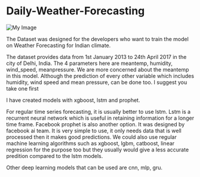 # Daily-Weather-Forecasting

![My Image](my-image.jpg)

The Dataset was designed for the developers who want to train the model on Weather Forecasting for Indian climate. 

The dataset provides data from 1st January 2013 to 24th April 2017 in the city of Delhi, India. The 4 parameters here are
meantemp, humidity, wind_speed, meanpressure. We are more concerned about the meantemp in this model. Although the prediction of every other variable which includes humidity, wind speed and mean pressure, can be done too. I suggest you take one first

I have created models with xgboost, lstm and prophet. 

For regular time series forecasting, it is usually better to use lstm. Lstm is a recurrent neural network which is useful in retaining information for a longer time frame. Facebook prophet is also another option. It was designed by facebook ai team. It is very simple to use, it only needs data that is well processed then it makes good predictions. We could also use regular machine learning algorithms such as xgboost, lgbm, catboost, linear regression for the purpose too but they usually would give a less accurate predition compared to the lstm models.

Other deep learning models that can be used are cnn, mlp, gru.
